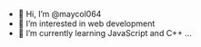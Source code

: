 - 👋 Hi, I’m @maycol064
- 👀 I’m interested in web development
- 🌱 I’m currently learning JavaScript and C++ ...

<!---
maycol064/maycol064 is a ✨ special ✨ repository because its `README.md` (this file) appears on your GitHub profile.
You can click the Preview link to take a look at your changes.
--->
